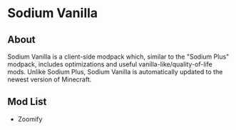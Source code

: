 # Sodium Vanilla

## About

Sodium Vanilla is a client-side modpack which, similar to the "Sodium Plus" modpack, includes optimizations and useful vanilla-like/quality-of-life mods. Unlike Sodium Plus, Sodium Vanilla is automatically updated to the newest version of Minecraft.

## Mod List

* Zoomify